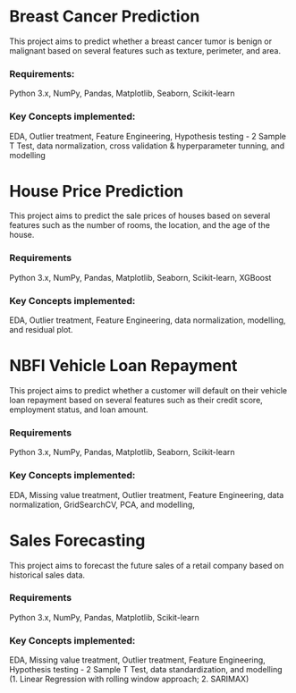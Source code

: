 # Breast Cancer Prediction
This project aims to predict whether a breast cancer tumor is benign or malignant based on several features such as texture, perimeter, and area. 

### Requirements:
Python 3.x, NumPy, Pandas, Matplotlib, Seaborn, Scikit-learn

### Key Concepts implemented:
EDA, Outlier treatment,  Feature Engineering, Hypothesis testing - 2 Sample T Test, data normalization, cross validation & hyperparameter tunning, and modelling

# House Price Prediction
This project aims to predict the sale prices of houses based on several features such as the number of rooms, the location, and the age of the house. 

### Requirements
Python 3.x, NumPy, Pandas, Matplotlib, Seaborn, Scikit-learn, XGBoost

### Key Concepts implemented:
EDA, Outlier treatment,  Feature Engineering,  data normalization, modelling, and residual plot.

# NBFI Vehicle Loan Repayment
This project aims to predict whether a customer will default on their vehicle loan repayment based on several features such as their credit score, employment status, and loan amount. 

### Requirements
Python 3.x, NumPy, Pandas, Matplotlib, Seaborn, Scikit-learn

### Key Concepts implemented:
EDA, Missing value treatment, Outlier treatment,  Feature Engineering, data normalization, GridSearchCV, PCA, and  modelling, 

# Sales Forecasting
This project aims to forecast the future sales of a retail company based on historical sales data. 

### Requirements
Python 3.x, NumPy, Pandas, Matplotlib, Scikit-learn

### Key Concepts implemented:
EDA, Missing value treatment, Outlier treatment,  Feature Engineering, Hypothesis testing - 2 Sample T Test, data standardization, and modelling (1. Linear Regression with rolling window approach; 2. SARIMAX)





